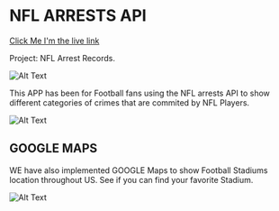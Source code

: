# NFL ARRESTS API

[Click Me I'm the live link](https://hamayonhussain.github.io/NACD/)


Project: NFL Arrest Records.

![Alt Text](https://media.giphy.com/media/ofM4yiAivjgUo/giphy.gif)

This APP has been for Football fans using the NFL arrests API to show different categories of crimes that are commited by NFL Players.

![Alt Text](https://media.giphy.com/media/l0Exl9psRODcQgaIM/giphy.gif)

## GOOGLE MAPS

WE have also implemented GOOGLE Maps to show Football Stadiums location throughout US. See if you can find your favorite Stadium.

![Alt Text](https://media.giphy.com/media/xT1R9ZMXG6sXHIimgU/giphy.gif)
